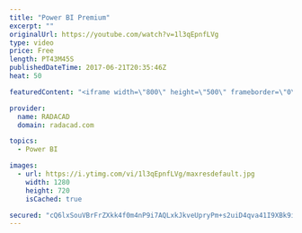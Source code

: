 ```yaml
---
title: "Power BI Premium"
excerpt: ""
originalUrl: https://youtube.com/watch?v=1l3qEpnfLVg
type: video
price: Free
length: PT43M45S
publishedDateTime: 2017-06-21T20:35:46Z
heat: 50

featuredContent: "<iframe width=\"800\" height=\"500\" frameborder=\"0\" src=\"https://www.youtube.com/embed/1l3qEpnfLVg\" allow=\"accelerometer; autoplay; encrypted-media; gyroscope; picture-in-picture\" allowfullscreen></iframe>"

provider:
  name: RADACAD
  domain: radacad.com

topics:
  - Power BI

images:
  - url: https://i.ytimg.com/vi/1l3qEpnfLVg/maxresdefault.jpg
    width: 1280
    height: 720
    isCached: true

secured: "cQ6lxSouVBrFrZXkk4f0m4nP9i7AQLxkJkveUpryPm+s2uiD4qva41I9XBk9iTf7IRbYQNc3AyZ8z9j4WOPrSA9DZ/aQs9rqPGyyUquasLbbptqlpwPMxwtn9CnI5Jb1wXs0p7BvBUG0NG1OCM7gtJVABDWH/NuMP08BvwnAypcA/ZUluQY3v/5Xo6p1i6Km+R5DwGVdXwfSlDh8sPUjcIxSSE9lEXX1eIV93AdumtpI7P+WoMJguCexIjBZ7np6Yw7OlW7Z+lA/9Kf0/qXxl0OhVfvRlrnBKLV5PSktrXa7yeXAviq86d+YGGuTFDuVQ2lIQ7gLBmxwTu8rEZJLVn6WiF+i4rqqe8od3cWt2tMNNRNqCPibBxg59nH0cSyRHOVc3mZaAdQZpvLzoioS7lopMcVY//3NlcVOImHkGTo=;Eb8Wr8jreKRp0h7CDcy3Mw=="
---
```


